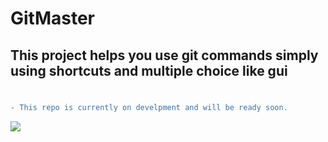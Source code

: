 # GitMaster

## This project helps you use git commands simply using shortcuts and multiple choice like gui

#




```diff
- This repo is currently on develpment and will be ready soon. 
```

<img src="Doc/img/'img.png'" />
